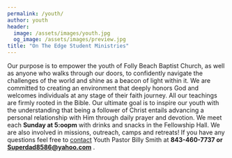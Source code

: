 ```yaml
---
permalink: /youth/
author: youth
header:
  image: /assets/images/youth.jpg
  og_image: /assets/images/preview.jpg
title: "On The Edge Student Ministries"
---
```


Our purpose is to empower the youth of Folly Beach Baptist Church, as well as anyone who walks
through our doors, to confidently navigate the challenges of the world and shine as a beacon of
light within it. We are committed to creating an environment that deeply honors God and welcomes
individuals at any stage of their faith journey. All our teachings are firmly rooted in the Bible.
Our ultimate goal is to inspire our youth with the understanding that being a follower of Christ
entails advancing a personal relationship with Him through daily prayer and devotion. We meet each
**Sunday at 5:oopm** with drinks and snacks in the Fellowship Hall. We are also involved in missions, outreach, camps and
retreats! If you have any questions feel free to [contact](ourleaders.md) Youth Pastor Billy Smith at **843-460-7737 or Superdad8586@yahoo.com** .
 
